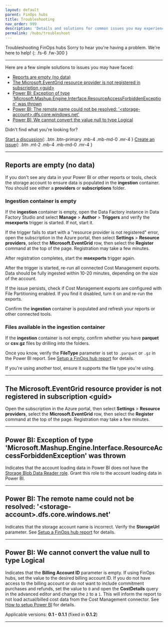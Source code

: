 ```yaml
---
layout: default
parent: FinOps hubs
title: Troubleshooting
nav_order: 999
description: 'Details and solutions for common issues you may experience with FinOps hubs.'
permalink: /hubs/troubleshoot
---
```


<span class="fs-9 d-block mb-4">Troubleshooting FinOps hubs</span>
Sorry to hear you're having a problem. We're here to help!
{: .fs-6 .fw-300 }

---

Here are a few simple solutions to issues you may have faced:

- [Reports are empty (no data)](#reports-are-empty-no-data)
- [The Microsoft.EventGrid resource provider is not registered in subscription \<guid\>](#the-microsofteventgrid-resource-provider-is-not-registered-in-subscription-guid)
- [Power BI: Exception of type 'Microsoft.Mashup.Engine.Interface.ResourceAccessForbiddenException' was thrown](#power-bi-exception-of-type-microsoftmashupengineinterfaceresourceaccessforbiddenexception-was-thrown)
- [Power BI: The remote name could not be resolved: '\<storage-account\>.dfs.core.windows.net'](#power-bi-the-remote-name-could-not-be-resolved-storage-accountdfscorewindowsnet)
- [Power BI: We cannot convert the value null to type Logical](#power-bi-we-cannot-convert-the-value-null-to-type-logical)

Didn't find what you're looking for?

[Start a discussion](https://aka.ms/finops/toolkit/discuss){: .btn .btn-primary .mb-4 .mb-md-0 .mr-4 }
[Create an issue](https://aka.ms/finops/toolkit/ideas){: .btn .mt-2 .mb-4 .mb-md-0 .mr-4 }

---

## Reports are empty (no data)

If you don't see any data in your Power BI or other reports or tools, check the storage account to ensure data is populated in the **ingestion** container. You should see either a **providers** or **subscriptions** folder.

### Ingestion container is empty

If the **ingestion** container is empty, open the Data Factory instance in Data Factory Studio and select **Manage** > **Author** > **Triggers** and verify the **msexports** trigger is started. If not, start it.

If the trigger fails to start with a "resource provider is not registered" error, open the subscription in the Azure portal, then select **Settings** > **Resource providers**, select the **Microsoft.EventGrid** row, then select the **Register** command at the top of the page. Registration may take a few minutes.

After registration completes, start the **msexports** trigger again.

After the trigger is started, re-run all connected Cost Management exports. Data should be fully ingested within 10-20 minutes, depending on the size of the account.

If the issue persists, check if Cost Management exports are configured with File Partitioning enabled. If you find it disabled, turn it on and re-run the exports.

Confirm the **ingestion** container is populated and refresh your reports or other connected tools.

### Files available in the ingestion container

If the **ingestion** container is not empty, confirm whether you have **parquet** or **csv.gz** files by drilling into the folders.

Once you know, verify the **FileType** parameter is set to `.parquet` or `.gz` in the Power BI report. See [Setup a FinOps hub report](reports/README.md#setup-a-finops-hub-report) for details.

If you're using another tool, ensure it supports the file type you're using.

---

## The Microsoft.EventGrid resource provider is not registered in subscription \<guid>

Open the subscription in the Azure portal, then select **Settings** > **Resource providers**, select the **Microsoft.EventGrid** row, then select the **Register** command at the top of the page. Registration may take a few minutes.

---

## Power BI: Exception of type 'Microsoft.Mashup.Engine.Interface.ResourceAccessForbiddenException' was thrown

Indicates that the account loading data in Power BI does not have the [Storage Blob Data Reader role](https://learn.microsoft.com/azure/role-based-access-control/built-in-roles#storage-blob-data-reader). Grant this role to the account loading data in Power BI.

---

## Power BI: The remote name could not be resolved: '\<storage-account>.dfs.core.windows.net'

Indicates that the storage account name is incorrect. Verify the **StorageUrl** parameter. See [Setup a FinOps hub report](#setup-a-finops-hub-report) for details.

---

## Power BI: We cannot convert the value null to type Logical

Indicates that the **Billing Account ID** parameter is empty. If using FinOps hubs, set the value to the desired billing account ID. If you do not have access to the billing account or do not want to include commitment purchases and refunds, set the value to `0` and open the **CostDetails** query in the advanced editor and change the `2` to a `1`. This will inform the report to not load actual/billed cost data from the Cost Management connector. See [How to setup Power BI](../power-bi/setup.md#-setup-your-first-report) for details.

Applicable versions: **0.1 - 0.1.1** (fixed in **0.1.2**)

---

<br>
